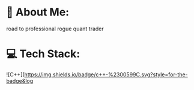 # 💫 About Me:
road to professional rogue quant trader<br>


# 💻 Tech Stack:
![C++](https://img.shields.io/badge/c++-%2300599C.svg?style=for-the-badge&log
